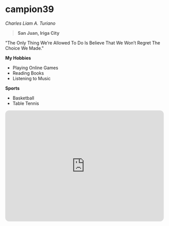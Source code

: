 # campion39
 *Charles Liam A. Turiano*
> **San Juan, Iriga City**

"The Only Thing We’re Allowed To Do Is Believe That We Won’t Regret The Choice We Made."

**My Hobbies**
- Playing Online Games
- Reading Books
- Listening to Music

**Sports**
- Basketball
- Table Tennis

<iframe style="border-radius:12px" src="https://open.spotify.com/embed/track/7KW1AtQKFToSoF1kmyk2wE?utm_source=generator" width="100%" height="352" frameBorder="0" allowfullscreen="" allow="autoplay; clipboard-write; encrypted-media; fullscreen; picture-in-picture" loading="lazy"></iframe>

